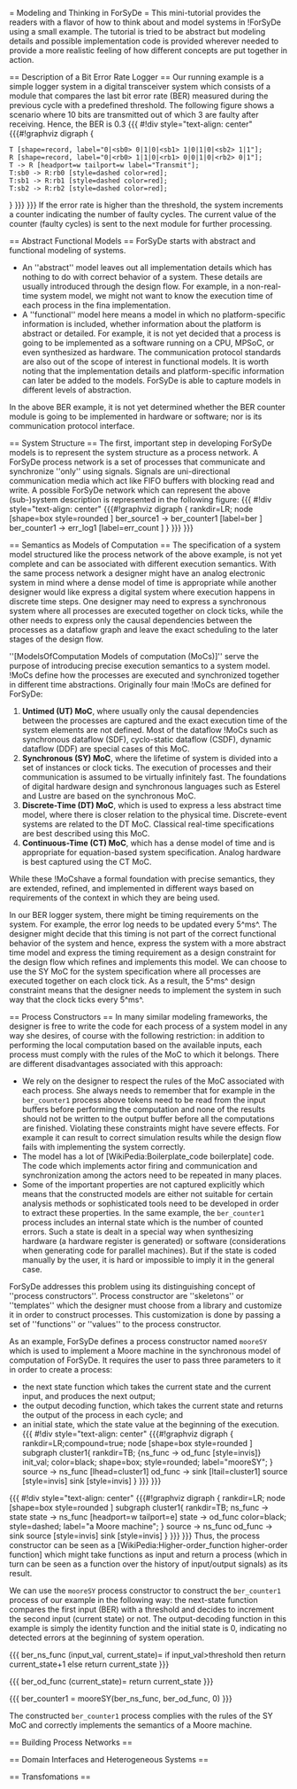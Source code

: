 = Modeling and Thinking in ForSyDe =
This mini-tutorial provides the readers with a flavor of how to think about and model systems in !ForSyDe using a small example.
The tutorial is tried to be abstract but modeling details and possible implementation code is provided wherever needed to provide a more realistic feeling of how different concepts are put together in action.

== Description of a Bit Error Rate Logger ==
Our running example is a simple logger system in a digital transceiver system which consists of a module that compares the last bit error rate (BER) measured during the previous cycle with a predefined threshold.
The following figure shows a scenario where 10 bits are transmitted out of which 3 are faulty after receiving.
Hence, the BER is 0.3
{{{
#!div style="text-align: center"
{{{#!graphviz
digraph {
    
    T [shape=record, label="0|<sb0> 0|1|0|<sb1> 1|0|1|0|<sb2> 1|1"];
    R [shape=record, label="0|<rb0> 1|1|0|<rb1> 0|0|1|0|<rb2> 0|1"];
    T -> R [headport=w tailport=w label="Transmit"];
    T:sb0 -> R:rb0 [style=dashed color=red];
    T:sb1 -> R:rb1 [style=dashed color=red];
    T:sb2 -> R:rb2 [style=dashed color=red];
}
}}}
}}}
If the error rate is higher than the threshold, the system increments a counter indicating the number of faulty cycles. 
The current value of the counter (faulty cycles) is sent to the next module for further processing.


== Abstract Functional Models ==
ForSyDe starts with abstract and functional modeling of systems.
- An ''abstract'' model leaves out all implementation details which has nothing to do with correct behavior of a system.
  These details are usually introduced through the design flow.
  For example, in a non-real-time system model, we might not want to know the execution time of each process in the fina implementation.
- A ''functional'' model here means a model in which no platform-specific information is included, whether information about the platform is abstract or detailed.
  For example, it is not yet decided that a process is going to be implemented as a software running on a CPU, MPSoC, or even synthesized as hardware.
  The communication protocol standards are also out of the scope of interest in functional models.
It is worth noting that the implementation details and platform-specific information can later be added to the models.
ForSyDe is able to capture models in different levels of abstraction.

In the above BER example, it is not yet determined whether the BER counter module is going to be implemented in hardware or software; nor is its communication protocol interface.

== System Structure ==
The first, important step in developing ForSyDe models is to represent the system structure as a process network.
A ForSyDe process network is a set of processes that communicate and synchronize ''only'' using signals.
Signals are uni-directional communication media which act like FIFO buffers with blocking read and write.
A possible ForSyDe network which can represent the above (sub-)system description is represented in the following figure:
{{{
#!div style="text-align: center"
{{{#!graphviz
digraph {
    rankdir=LR;
    node [shape=box style=rounded ]
    ber_source1 -> ber_counter1 [label=ber ]
    ber_counter1 -> err_log1 [label=err_count ]
}
}}}
}}}

== Semantics as Models of Computation ==
The specification of a system model structured like the process network of the above example, is not yet complete and can be associated with different execution semantics.
With the same process network a designer might have an analog electronic system in mind where a dense model of time is appropriate while another designer would like express a digital system where execution happens in discrete time steps.
One designer may need to express a synchronous system where all processes are executed together on clock ticks, while the other needs to express only the causal dependencies between the processes as a dataflow graph and leave the exact scheduling to the later stages of the design flow.

''[ModelsOfComputation Models of computation (MoCs)]'' serve the purpose of introducing precise execution semantics to a system model.
!MoCs define how the processes are executed and synchronized together in different time abstractions.
Originally four main !MoCs are defined for ForSyDe:
1. **Untimed (UT) MoC**, where usually only the causal dependencies between the processes are captured and the exact execution time of the system elements are not defined. Most of the dataflow !MoCs such as synchronous dataflow (SDF), cyclo-static dataflow (CSDF), dynamic dataflow (DDF) are special cases of this MoC.
1. **Synchronous (SY) MoC**, where the lifetime of system is divided into a set of instances or clock ticks. The execution of processes and their communication is assumed to be virtually infinitely fast. The foundations of digital hardware design and synchronous languages such as Esterel and Lustre are based on the synchronous MoC.
1. **Discrete-Time (DT) MoC**, which is used to express a less abstract time model, where there is closer relation to the physical time. Discrete-event systems are related to the DT MoC. Classical real-time specifications are best described using this MoC.
1. **Continuous-Time (CT) MoC**, which has a dense model of time and is appropriate for equation-based system specification. Analog hardware is best captured using the CT MoC.

While these !MoCshave a formal foundation with precise semantics, they are extended, refined, and implemented in different ways based on requirements of the context in which they are being used.

In our BER logger system, there might be timing requirements on the system.
For example, the error log needs to be updated every 5^ms^.
The designer might decide that this timing is not part of the correct functional behavior of the system and hence, express the system with a more abstract time model and express the timing requirement as a design constraint for the design flow which refines and implements this model.
We can choose to use the SY MoC for the system specification where all processes are executed together on each clock tick.
As a result, the 5^ms^ design constraint means that the designer needs to implement the system in such way that the clock ticks every 5^ms^.

== Process Constructors ==
In many similar modeling frameworks, the designer is free to write the code for each process of a system model  in any way she desires, of course with the following restriction: in addition to performing the local computation based on the available inputs, each process must comply with the rules of the MoC to which it belongs.
There are different disadvantages associated with this approach:
- We rely on the designer to respect the rules of the MoC associated with each process. She always needs to remember that for example in the `ber_counter1` process above tokens need to be read from the input buffers before performing the computation and none of the results should not be written to the output buffer before all the computations are finished. Violating these constraints might have severe effects. For example it can result to correct simulation results while the design flow fails with implementing the system correctly.
- The model has a lot of [WikiPedia:Boilerplate_code boilerplate] code. The code which implements actor firing and communication and synchronization among the actors need to be repeated in many places.
- Some of the important properties are not captured explicitly which means that the constructed models are either not suitable for certain analysis methods or sophisticated tools need to be developed in order to extract these properties. In the same  example, the `ber_counter1` process includes an internal state which is the number of counted errors. Such a state is dealt in a special way when synthesizing hardware (a hardware register is generated) or software (considerations when generating code for parallel machines). But if the state is coded manually by the user, it is hard or impossible to imply it in the general case.

ForSyDe addresses this problem using its distinguishing concept of ''process constructors''.
Process constructor are ''skeletons'' or ''templates'' which the designer must choose from a library and customize it in order to construct processes.
This customization is done by passing a set of ''functions'' or ''values'' to the process constructor.

As an example, ForSyDe defines a process constructor named `mooreSY` which is used to implement a Moore machine in the synchronous model of computation of ForSyDe.
It requires the user to pass three parameters to it in order to create a process:
- the next state function which takes the current state and the current input, and produces the next output;
- the output decoding function, which takes the current state and returns the output of the process in each cycle; and
- an initial state, which the state value at the beginning of the execution.
{{{
#!div style="text-align: center"
{{{#!graphviz
digraph {
    rankdir=LR;compound=true;
    node [shape=box style=rounded ]
    subgraph cluster1{
        rankdir=TB;
        {ns_func -> od_func [style=invis]}
        init_val;
        color=black;
        shape=box;
        style=rounded;
        label="mooreSY";
    }
    source -> ns_func [lhead=cluster1]
    od_func -> sink [ltail=cluster1]
    source [style=invis]
    sink [style=invis]
}
}}}
}}}

{{{
#!div style="text-align: center"
{{{#!graphviz
digraph {
    rankdir=LR;
    node [shape=box style=rounded ]
    subgraph cluster1{
        rankdir=TB;
        ns_func -> state
        state -> ns_func [headport=w tailport=e]
        state -> od_func
        color=black;
        style=dashed;
        label="a Moore machine";
    }
    source -> ns_func
    od_func -> sink
    source [style=invis]
    sink [style=invis]
}
}}}
}}}
Thus, the process constructor can be seen as a [WikiPedia:Higher-order_function higher-order function] which might take functions as input and return a process (which in turn can be seen as a function over the history of input/output signals) as its result.

We can use the `mooreSY` process constructor to construct the `ber_counter1` process of our example in the following way:
the next-state function compares the first input (BER) with a threshold and decides to increment the second input (current state) or not.
The output-decoding function in this example is simply the identity function and the initial state is 0, indicating no detected errors at the beginning of system operation.

{{{
ber_ns_func (input_val, current_state)=
  if input_val>threshold then
    return current_state+1
  else
    return current_state
}}}

{{{
ber_od_func (current_state)=
  return current_state
}}}

{{{
ber_counter1 = mooreSY(ber_ns_func, ber_od_func, 0)
}}}

The constructed `ber_counter1` process complies with the rules of the SY MoC and correctly implements the semantics of a Moore machine.

== Building Process Networks ==

== Domain Interfaces and Heterogeneous Systems ==

== Transfomations ==
